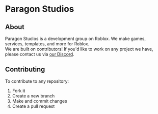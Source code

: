 # Paragon Studios  
  
## About
Paragon Studios is a development group on Roblox. We make games, services, templates, and more for Roblox.  
We are built on contributors! If you'd like to work on any project we have, please contact us via [our Discord](https://discord.gg/7Up7E66yZZ).

## Contributing
To contribute to any repository:
1. Fork it
2. Create a new branch
3. Make and commit changes
4. Create a pull request
